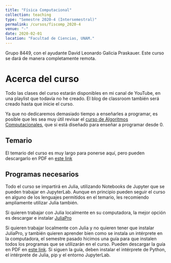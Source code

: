 ```yaml
---
title: "Física Computacional"
collection: teaching
type: "Semestre 2020-4 (Intersemestral)"
permalink: /cursos/fiscomp_2020-4
venue: "-"
date: 2020-02-01
location: "Facultad de Ciencias, UNAM."
---
```


Grupo 8449, con el ayudante David Leonardo Galicia Praskauer. Este curso se dará de manera completamente remota.

# Acerca del curso


Todo las clases del curso estarán disponibles en mi canal de YouTube, en una playlist que todavía no he creado. El blog de classroom también será creado hasta que inicie el curso.

Ya que no dedicaremos demasiado tiempo a enseñarles a programar, es posible que les sea muy útil revisar el [curso de Algoritmos Computacionales](https://sayeg84.github.io/cursos/algocomp_2020-2), que si está diseñado para enseñar a programar desde 0.


## Temario

El temario del curso es muy largo para ponerse aquí, pero pueden descargarlo en PDF en [este link](https://sayeg84.github.io/files/fiscomp_2020-4/temario.pdf)

## Programas necesarios

Todo el curso se impartirá en Julia, utilizando Notebooks de Jupyter que se pueden trabajar en JupyterLab. Aunque en principio pueden seguir el curso en alguno de los lenguajes permitidos en el temario, les recomiendo ampliamente utilizar Julia también.

Si quieren trabajar con Julia localmente en su computadora, la mejor opción es descargar e instalar [JuliaPro](https://juliacomputing.com/products/juliapro)

Si quieren trabajar localmente con Julia y no quieren tener que instalar JuliaPro, y también quieren aprender bien como se instala un intérprete en la computadora, el semestre pasado hicimos una guía para que instalen todos los programas que se utilizarán en el curso. Pueden descargar la guía en PDF en [este link](http://sayeg84.github.io/files/algocomp_2020-2/instalacion.pdf). Si siguen la guía, deben instalar el intérprete de Python, el intérprete de Julia, pip y el entorno JupyterLab.

